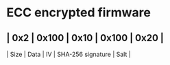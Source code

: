 # ECC encrypted firmware

| 0x2 | 0x100 | 0x10 | 0x100 | 0x20 |
-------------------------------------
| Size | Data | IV | SHA-256 signature | Salt |